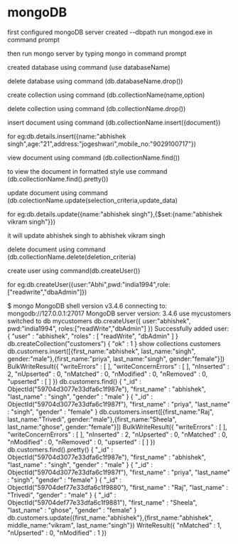 # mongoDB
first configured mongoDB server
created --dbpath 
run mongod.exe in command prompt


then run mongo server by typing mongo in command prompt

created database using command (use databaseName)


delete database using command (db.databaseName.drop())

create collection using command (db.collectionName(name,option)

delete collection using command (db.collectionName.drop())

insert document using command (db.collectionName.insert({document})

for eg:db.details.insert({name:"abhishek singh",age:"21",address:"jogeshwari",mobile_no:"9029100717"})

view document using command (db.collectionName.find())

to view the document in formatted style use command (db.collectionName.find().pretty())

update document using command (db.colectionName.update(selection_criteria,update_data)

for eg:db.details.update({name:"abhishek singh"},{$set:{name:"abhishek vikram singh"}})

it will update abhishek singh to abhishek vikram singh

delete document using command (db.collectionName.delete(deletion_criteria)


create user using command(db.createUser())

for eg:db.createUser({user:"Abhi",pwd:"india1994",role:["readwrite","dbaAdmin"]})


$ mongo
MongoDB shell version v3.4.6
connecting to: mongodb://127.0.0.1:27017
MongoDB server version: 3.4.6
use mycustomers
switched to db mycustomers
db.createUser({
user:"abhishek",
pwd:"india1994",
roles:["readWrite","dbAdmin"]
})
Successfully added user: { "user" : "abhishek", "roles" : [ "readWrite", "dbAdmin" ] }
db.createCollection("customers")
{ "ok" : 1 }
show collections
customers
db.customers.insert([{first_name:"abhishek", last_name:"singh", gender:"male"},{first_name:"priya", last_name:"singh", gender:"female"}])
BulkWriteResult({
        "writeErrors" : [ ],
        "writeConcernErrors" : [ ],
        "nInserted" : 2,
        "nUpserted" : 0,
        "nMatched" : 0,
        "nModified" : 0,
        "nRemoved" : 0,
        "upserted" : [ ]
})
db.customers.find()
{ "_id" : ObjectId("59704d3077e33dfa6c1f987e"), "first_name" : "abhishek", "last_name" : "singh", "gender" : "male" }
{ "_id" : ObjectId("59704d3077e33dfa6c1f987f"), "first_name" : "priya", "last_name" : "singh", "gender" : "female" }
db.customers.insert([{first_name:"Raj", last_name:"Trivedi", gender:"male"},{first_name:"Sheela", last_name:"ghose", gender:"female"}])
BulkWriteResult({
        "writeErrors" : [ ],
        "writeConcernErrors" : [ ],
        "nInserted" : 2,
        "nUpserted" : 0,
        "nMatched" : 0,
        "nModified" : 0,
        "nRemoved" : 0,
        "upserted" : [ ]
})
db.customers.find().pretty()
{
        "_id" : ObjectId("59704d3077e33dfa6c1f987e"),
        "first_name" : "abhishek",
        "last_name" : "singh",
        "gender" : "male"
}
{
        "_id" : ObjectId("59704d3077e33dfa6c1f987f"),
        "first_name" : "priya",
        "last_name" : "singh",
        "gender" : "female"
}
{
        "_id" : ObjectId("59704def77e33dfa6c1f9880"),
        "first_name" : "Raj",
        "last_name" : "Trivedi",
        "gender" : "male"
}
{
        "_id" : ObjectId("59704def77e33dfa6c1f9881"),
        "first_name" : "Sheela",
        "last_name" : "ghose",
        "gender" : "female"
}
db.customers.update({first_name:"abhishek"},{first_name:"abhishek", middle_name:"vikram", last_name:"singh"})
WriteResult({ "nMatched" : 1, "nUpserted" : 0, "nModified" : 1 })

